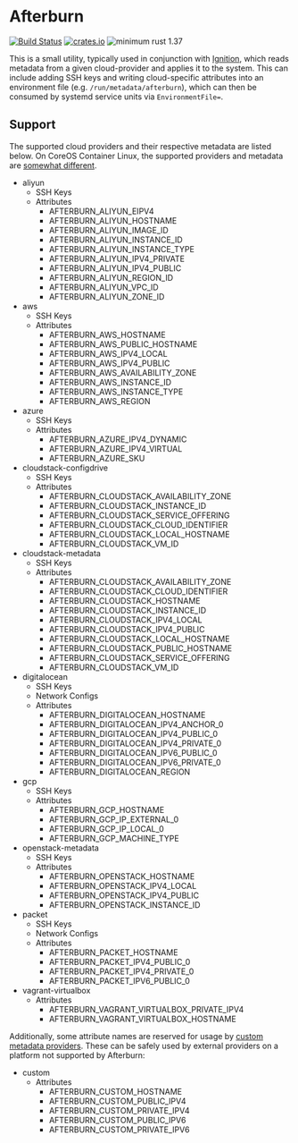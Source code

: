 # Afterburn

[![Build Status](https://travis-ci.org/coreos/afterburn.svg?branch=master)](https://travis-ci.org/coreos/afterburn)
[![crates.io](https://img.shields.io/crates/v/afterburn.svg)](https://crates.io/crates/afterburn)
![minimum rust 1.37](https://img.shields.io/badge/rust-1.37%2B-orange.svg)

This is a small utility, typically used in conjunction with [Ignition][ignition], which reads metadata from a given cloud-provider and applies it to the system.
This can include adding SSH keys and writing cloud-specific attributes into an environment file (e.g. `/run/metadata/afterburn`), which can then be consumed by systemd service units via `EnvironmentFile=`.

## Support

The supported cloud providers and their respective metadata are listed below.
On CoreOS Container Linux, the supported providers and metadata are [somewhat different][cl-legacy].

  - aliyun
    - SSH Keys
    - Attributes
      - AFTERBURN_ALIYUN_EIPV4
      - AFTERBURN_ALIYUN_HOSTNAME
      - AFTERBURN_ALIYUN_IMAGE_ID
      - AFTERBURN_ALIYUN_INSTANCE_ID
      - AFTERBURN_ALIYUN_INSTANCE_TYPE
      - AFTERBURN_ALIYUN_IPV4_PRIVATE
      - AFTERBURN_ALIYUN_IPV4_PUBLIC
      - AFTERBURN_ALIYUN_REGION_ID
      - AFTERBURN_ALIYUN_VPC_ID
      - AFTERBURN_ALIYUN_ZONE_ID
  - aws
    - SSH Keys
    - Attributes
      - AFTERBURN_AWS_HOSTNAME
      - AFTERBURN_AWS_PUBLIC_HOSTNAME
      - AFTERBURN_AWS_IPV4_LOCAL
      - AFTERBURN_AWS_IPV4_PUBLIC
      - AFTERBURN_AWS_AVAILABILITY_ZONE
      - AFTERBURN_AWS_INSTANCE_ID
      - AFTERBURN_AWS_INSTANCE_TYPE
      - AFTERBURN_AWS_REGION
  - azure
    - SSH Keys
    - Attributes
      - AFTERBURN_AZURE_IPV4_DYNAMIC
      - AFTERBURN_AZURE_IPV4_VIRTUAL
      - AFTERBURN_AZURE_SKU
  - cloudstack-configdrive
    - SSH Keys
    - Attributes
      - AFTERBURN_CLOUDSTACK_AVAILABILITY_ZONE
      - AFTERBURN_CLOUDSTACK_INSTANCE_ID
      - AFTERBURN_CLOUDSTACK_SERVICE_OFFERING
      - AFTERBURN_CLOUDSTACK_CLOUD_IDENTIFIER
      - AFTERBURN_CLOUDSTACK_LOCAL_HOSTNAME
      - AFTERBURN_CLOUDSTACK_VM_ID
  - cloudstack-metadata
    - SSH Keys
    - Attributes
      - AFTERBURN_CLOUDSTACK_AVAILABILITY_ZONE
      - AFTERBURN_CLOUDSTACK_CLOUD_IDENTIFIER
      - AFTERBURN_CLOUDSTACK_HOSTNAME
      - AFTERBURN_CLOUDSTACK_INSTANCE_ID
      - AFTERBURN_CLOUDSTACK_IPV4_LOCAL
      - AFTERBURN_CLOUDSTACK_IPV4_PUBLIC
      - AFTERBURN_CLOUDSTACK_LOCAL_HOSTNAME
      - AFTERBURN_CLOUDSTACK_PUBLIC_HOSTNAME
      - AFTERBURN_CLOUDSTACK_SERVICE_OFFERING
      - AFTERBURN_CLOUDSTACK_VM_ID
  - digitalocean
    - SSH Keys
    - Network Configs
    - Attributes
      - AFTERBURN_DIGITALOCEAN_HOSTNAME
      - AFTERBURN_DIGITALOCEAN_IPV4_ANCHOR_0
      - AFTERBURN_DIGITALOCEAN_IPV4_PUBLIC_0
      - AFTERBURN_DIGITALOCEAN_IPV4_PRIVATE_0
      - AFTERBURN_DIGITALOCEAN_IPV6_PUBLIC_0
      - AFTERBURN_DIGITALOCEAN_IPV6_PRIVATE_0
      - AFTERBURN_DIGITALOCEAN_REGION
  - gcp
    - SSH Keys
    - Attributes
      - AFTERBURN_GCP_HOSTNAME
      - AFTERBURN_GCP_IP_EXTERNAL_0
      - AFTERBURN_GCP_IP_LOCAL_0
      - AFTERBURN_GCP_MACHINE_TYPE
  - openstack-metadata
    - SSH Keys
    - Attributes
      - AFTERBURN_OPENSTACK_HOSTNAME
      - AFTERBURN_OPENSTACK_IPV4_LOCAL
      - AFTERBURN_OPENSTACK_IPV4_PUBLIC
      - AFTERBURN_OPENSTACK_INSTANCE_ID
  - packet
    - SSH Keys
    - Network Configs
    - Attributes
      - AFTERBURN_PACKET_HOSTNAME
      - AFTERBURN_PACKET_IPV4_PUBLIC_0
      - AFTERBURN_PACKET_IPV4_PRIVATE_0
      - AFTERBURN_PACKET_IPV6_PUBLIC_0
  - vagrant-virtualbox
    - Attributes
      - AFTERBURN_VAGRANT_VIRTUALBOX_PRIVATE_IPV4
      - AFTERBURN_VAGRANT_VIRTUALBOX_HOSTNAME

Additionally, some attribute names are reserved for usage by [custom metadata providers][custom-metadata].
These can be safely used by external providers on a platform not supported by Afterburn:

  - custom
    - Attributes
      - AFTERBURN_CUSTOM_HOSTNAME
      - AFTERBURN_CUSTOM_PUBLIC_IPV4
      - AFTERBURN_CUSTOM_PRIVATE_IPV4
      - AFTERBURN_CUSTOM_PUBLIC_IPV6
      - AFTERBURN_CUSTOM_PRIVATE_IPV6

[ignition]: https://github.com/coreos/ignition
[custom-metadata]: https://github.com/coreos/container-linux-config-transpiler/blob/v0.8.0/doc/dynamic-data.md#custom-metadata-providers
[cl-legacy]: docs/container-linux-legacy.md
